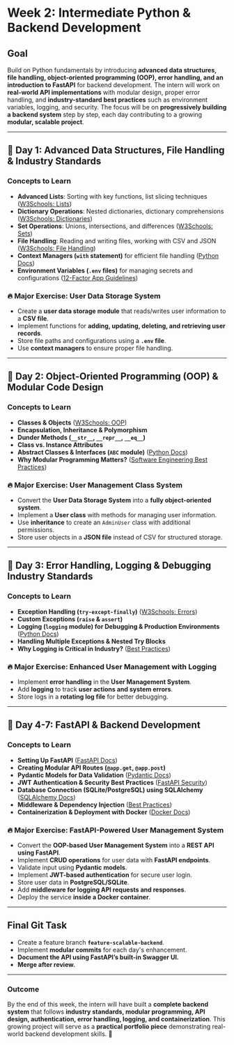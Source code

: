 # **Week 2: Intermediate Python & Backend Development**

## **Goal**
Build on Python fundamentals by introducing **advanced data structures, file handling, object-oriented programming (OOP), error handling, and an introduction to FastAPI** for backend development. The intern will work on **real-world API implementations** with modular design, proper error handling, and **industry-standard best practices** such as environment variables, logging, and security. The focus will be on **progressively building a backend system** step by step, each day contributing to a growing **modular, scalable project**.

---

## **📅 Day 1: Advanced Data Structures, File Handling & Industry Standards**

### **Concepts to Learn**
- **Advanced Lists**: Sorting with key functions, list slicing techniques ([W3Schools: Lists](https://www.w3schools.com/python/python_lists.asp))
- **Dictionary Operations**: Nested dictionaries, dictionary comprehensions ([W3Schools: Dictionaries](https://www.w3schools.com/python/python_dictionaries.asp))
- **Set Operations**: Unions, intersections, and differences ([W3Schools: Sets](https://www.w3schools.com/python/python_sets.asp))
- **File Handling**: Reading and writing files, working with CSV and JSON ([W3Schools: File Handling](https://www.w3schools.com/python/python_file_handling.asp))
- **Context Managers (`with` statement)** for efficient file handling ([Python Docs](https://docs.python.org/3/library/contextlib.html))
- **Environment Variables (`.env` files)** for managing secrets and configurations ([12-Factor App Guidelines](https://12factor.net/config))

### **🔥 Major Exercise: User Data Storage System**
- Create a **user data storage module** that reads/writes user information to a **CSV file**.
- Implement functions for **adding, updating, deleting, and retrieving user records**.
- Store file paths and configurations using a **`.env` file**.
- Use **context managers** to ensure proper file handling.

---

## **📅 Day 2: Object-Oriented Programming (OOP) & Modular Code Design**

### **Concepts to Learn**
- **Classes & Objects** ([W3Schools: OOP](https://www.w3schools.com/python/python_classes.asp))
- **Encapsulation, Inheritance & Polymorphism**
- **Dunder Methods (`__str__`, `__repr__`, `__eq__`)**
- **Class vs. Instance Attributes**
- **Abstract Classes & Interfaces (`ABC` module)** ([Python Docs](https://docs.python.org/3/library/abc.html))
- **Why Modular Programming Matters?** ([Software Engineering Best Practices](https://martinfowler.com/))

### **🔥 Major Exercise: User Management Class System**
- Convert the **User Data Storage System** into a **fully object-oriented system**.
- Implement a **User class** with methods for managing user information.
- Use **inheritance** to create an `AdminUser` class with additional permissions.
- Store user objects in a **JSON file** instead of CSV for structured storage.

---

## **📅 Day 3: Error Handling, Logging & Debugging Industry Standards**

### **Concepts to Learn**
- **Exception Handling (`try-except-finally`)** ([W3Schools: Errors](https://www.w3schools.com/python/python_try_except.asp))
- **Custom Exceptions (`raise` & `assert`)**
- **Logging (`logging` module) for Debugging & Production Environments** ([Python Docs](https://docs.python.org/3/library/logging.html))
- **Handling Multiple Exceptions & Nested Try Blocks**
- **Why Logging is Critical in Industry?** ([Best Practices](https://realpython.com/python-logging/))

### **🔥 Major Exercise: Enhanced User Management with Logging**
- Implement **error handling** in the **User Management System**.
- Add **logging** to track **user actions and system errors**.
- Store logs in a **rotating log file** for better debugging.

---

## **📅 Day 4-7: FastAPI & Backend Development**

### **Concepts to Learn**
- **Setting Up FastAPI** ([FastAPI Docs](https://fastapi.tiangolo.com/))
- **Creating Modular API Routes (`@app.get`, `@app.post`)**
- **Pydantic Models for Data Validation** ([Pydantic Docs](https://pydantic-docs.helpmanual.io/))
- **JWT Authentication & Security Best Practices** ([FastAPI Security](https://fastapi.tiangolo.com/advanced/security/))
- **Database Connection (SQLite/PostgreSQL) using SQLAlchemy** ([SQLAlchemy Docs](https://docs.sqlalchemy.org/en/14/))
- **Middleware & Dependency Injection** ([Best Practices](https://fastapi.tiangolo.com/tutorial/dependencies/))
- **Containerization & Deployment with Docker** ([Docker Docs](https://docs.docker.com/get-started/))

### **🔥 Major Exercise: FastAPI-Powered User Management System**
- Convert the **OOP-based User Management System** into a **REST API using FastAPI**.
- Implement **CRUD operations** for user data with **FastAPI endpoints**.
- Validate input using **Pydantic models**.
- Implement **JWT-based authentication** for secure user login.
- Store user data in **PostgreSQL/SQLite**.
- Add **middleware for logging API requests and responses**.
- Deploy the service **inside a Docker container**.

---

## **Final Git Task**
- Create a feature branch **`feature-scalable-backend`**.
- Implement **modular commits** for each day's enhancement.
- **Document the API using FastAPI’s built-in Swagger UI.**
- **Merge after review.**

---

### **Outcome**
By the end of this week, the intern will have built a **complete backend system** that follows **industry standards, modular programming, API design, authentication, error handling, logging, and containerization**. This growing project will serve as a **practical portfolio piece** demonstrating real-world backend development skills. 🚀

